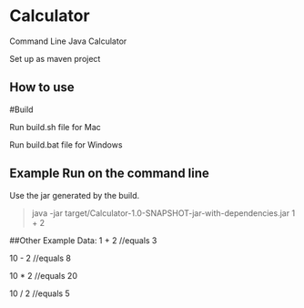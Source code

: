 # Calculator
Command Line Java Calculator

Set up as maven project 

## How to use

#Build

Run build.sh file for Mac

Run build.bat file for Windows


## Example Run on the command line
Use the jar generated by the build.

>java -jar target/Calculator-1.0-SNAPSHOT-jar-with-dependencies.jar 1 + 2 

##Other Example Data:
1 + 2             //equals 3

10 - 2            //equals 8

10 * 2            //equals 20

10 / 2            //equals 5 